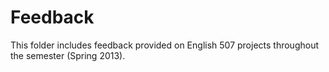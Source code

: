 Feedback
================

This folder includes feedback provided on English 507 projects throughout the semester (Spring 2013).  
